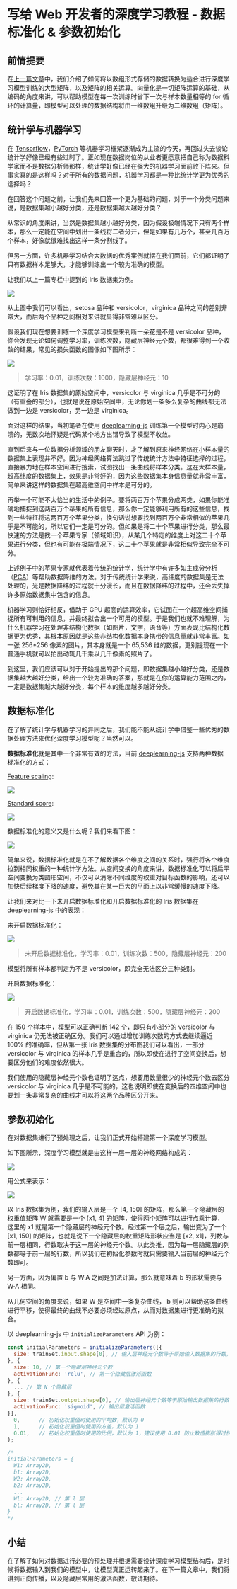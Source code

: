 # 写给 Web 开发者的深度学习教程 - 数据标准化 & 参数初始化
## 前情提要
在[上一篇文章](https://github.com/AlanWei/blog/issues/7)中，我们介绍了如何将以数组形式存储的数据转换为适合进行深度学习模型训练的大型矩阵，以及矩阵的相关运算。向量化是一切矩阵运算的基础，从编码的角度来讲，可以帮助模型在每一次训练时省下一次与样本数量相等的 for 循环的计算量，即模型可以处理的数据结构将由一维数组升级为二维数组（矩阵）。

## 统计学与机器学习
在 [Tensorflow](https://www.tensorflow.org/)，[PyTorch](http://pytorch.org/) 等机器学习框架逐渐成为主流的今天，再回过头去谈论统计学好像已经有些过时了。正如现在数据岗位的从业者更愿意把自己称为数据科学家而不是数据分析师那样，统计学好像已经在强大的机器学习面前败下阵来。但事实真的是这样吗？对于所有的数据问题，机器学习都是一种比统计学更为优秀的选择吗？

在回答这个问题之前，让我们先来回答一个更为基础的问题，对于一个分类问题来说，是数据集越小越好分类，还是数据集越大越好分类？

从常识的角度来讲，当然是数据集越小越好分类，因为假设极端情况下只有两个样本，那么一定能在空间中划出一条线将二者分开，但是如果有几万个，甚至几百万个样本，好像就很难找出这样一条分割线了。

但另一方面，许多机器学习结合大数据的优秀案例就摆在我们面前，它们都证明了只有数据样本足够大，才能够训练出一个较为准确的模型。

让我们以上一篇专栏中提到的 Iris 数据集为例。

![](./iris.jpg)

从上图中我们可以看出，setosa 品种和 versicolor，virginica 品种之间的差别非常大，而后两个品种之间相对来讲就显得非常难以区分。

假设我们现在想要训练一个深度学习模型来判断一朵花是不是 versicolor 品种，你会发现无论如何调整学习率，训练次数，隐藏层神经元个数，都很难得到一个收敛的结果，常见的损失函数的图像如下图所示：

![](./cost.jpg)

> 学习率：0.01，训练次数：1000，隐藏层神经元：10

这证明了在 Iris 数据集的原始空间中，versicolor 与 virginica 几乎是不可分的（有重叠的部分），也就是说在原始空间中，无论你划一条多么复杂的曲线都无法做到一边是 versicolor，另一边是 virginica。

面对这样的结果，当初笔者在使用 [deeplearning-js](http://www.deeplearning-js.com/) 训练第一个模型时内心是崩溃的，无数次地怀疑是代码某个地方出错导致了模型不收敛。

直到后来与一位数据分析领域的朋友聊天时，才了解到原来神经网络在小样本量的数据集上表现并不好。因为神经网络算法跳过了传统统计方法中特征选择的过程，直接暴力地在样本空间进行搜索，试图找出一条曲线将样本分类。这在大样本量，超高纬度的数据集上，效果是非常好的，因为这些数据集本身信息量就非常丰富，简单来讲这样的数据集在超高维空间中样本是可分的。

再举一个可能不太恰当的生活中的例子。要将两百万个苹果分成两类，如果你能准确地捕捉到这两百万个苹果的所有信息，那么你一定能够利用所有的这些信息，找到一些特征将这两百万个苹果分类，换句话说想要找到两百万个非常相似的苹果几乎是不可能的，所以它们一定是可分的。但如果是将二十个苹果进行分类，那么最快速的方法是找一个苹果专家（领域知识），从某几个特定的维度上对这二十个苹果进行分类，但也有可能在极端情况下，这二十个苹果就是非常相似导致完全不可分。

上述例子中的苹果专家就代表着传统的统计学，统计学中有许多如主成分分析（[PCA](https://en.wikipedia.org/wiki/Principal_component_analysis)）等帮助数据降维的方法。对于传统统计学来说，高纬度的数据集是无法处理的，光是数据降纬的过程就十分漫长，而且在数据降纬的过程中，还会丢失掉许多原始数据集中包含的信息。

机器学习则恰好相反，借助于 GPU 超高的运算效率，它试图在一个超高维空间捕捉所有可利用的信息，并最终拟合出一个可用的模型。于是我们也就不难理解，为什么机器学习在处理非结构化数据（如图片，文字，语音等）方面表现比结构化数据更为优秀，其根本原因就是这些非结构化数据本身携带的信息量就非常丰富。如一张 256*256 像素的图片，其本身就是一个 65,536 维的数据，更别提现在一个普通手机就可以拍出动辄几千乘以几千像素的照片了。

到这里，我们应该可以对于开始提出的那个问题，即数据集越小越好分类，还是数据集越大越好分类，给出一个较为准确的答案，那就是在你的运算能力范围之内，一定是数据集越大越好分类，每个样本的维度越多越好分类。

## 数据标准化
在了解了统计学与机器学习的异同之后，我们能不能从统计学中借鉴一些优秀的数据处理方法来优化深度学习模型呢？当然可以。

**数据标准化**就是其中一个非常有效的方法，目前 [deeplearning-js](http://www.deeplearning-js.com/) 支持两种数据标准化的方式：

[Feature scaling](https://github.com/AlanWei/deeplearning-js/blob/master/src/preprocess/normalization/minMaxNormalization.ts):

![](./equation1.svg)

[Standard score](https://github.com/AlanWei/deeplearning-js/blob/master/src/preprocess/normalization/zscore.ts):

![](./equation2.svg)

数据标准化的意义又是什么呢？我们来看下图：

![](./standard.jpg)

简单来说，数据标准化就是在不了解数据各个维度之间的关系时，强行将各个维度拉到相同权重的一种统计学方法。从空间变换的角度来讲，数据标准化可以将扁平空间变换为类圆形空间，不仅可以消除不同维度的权重对目标函数的影响，还可以加快后续梯度下降的速度，避免其在某一巨大的平面上以非常缓慢的速度下降。

让我们来对比一下未开启数据标准化和开启数据标准化的 Iris 数据集在 deeplearning-js 中的表现：

未开启数据标准化：

![](./cost2.jpg)

> 未开启数据标准化，学习率：0.01，训练次数：500，隐藏层神经元：200

模型将所有样本都判定为不是 versicolor，即完全无法区分三种类别。

开启数据标准化：

![](./cost3.jpg)

> 开启数据标准化，学习率：0.01，训练次数：500，隐藏层神经元：200

在 150 个样本中，模型可以正确判断 142 个，即只有小部分的 versicolor 与 virginica 仍无法被正确区分。我们可以通过增加训练次数的方式去继续逼近 100% 的准确率，但从第一张 Iris 数据集的分布图我们可以看出，一部分 versicolor 与 virginica 的样本几乎是重合的，所以即使在进行了空间变换后，想要区分他们的难度依然很大。

我们使用的隐藏层神经元个数也证明了这点，想要用数量很少的神经元个数去区分 versicolor 与 virginica 几乎是不可能的，这也说明即使在变换后的四维空间中也要划一条非常复杂的曲线才可以将这两个品种区分开来。

## 参数初始化
在对数据集进行了预处理之后，让我们正式开始搭建第一个深度学习模型。

如下图所示，深度学习模型就是由这样一层一层的神经网络构成的：

![](./nn.jpg)

用公式来表示：

![](./equation4.svg)

以 Iris 数据集为例，我们的输入层是一个 [4, 150] 的矩阵，那么第一个隐藏层的权重值矩阵 W 就需要是一个 [x1, 4] 的矩阵，使得两个矩阵可以进行点乘计算，这里的 x1 就是第一个隐藏层的神经元个数。经过第一个层之后，输出变为了一个 [x1, 150] 的矩阵，也就是说下一个隐藏层的权重矩阵形状应当是 [x2, x1]，列数与前一层相同，行数取决于这一层的神经元个数。以此类推，因为每一层隐藏层的列数都等于前一层的行数，所以我们在初始化参数时就只需要输入当前层的神经元个数即可。

另一方面，因为偏置 b 与 W·A 之间是加法计算，那么就意味着 b  的形状需要与 W·A 相同。

从几何空间的角度来说，如果 W 是空间中一条复杂曲线， b 则可以帮助这条曲线进行平移，使得最终的曲线不必要必须经过原点，从而对数据集进行更准确的拟合。

以 deeplearning-js 中 `initializeParameters` API 为例：

```javascript
const initialParameters = initializeParameters([{
  size: trainSet.input.shape[0], // 输入层神经元个数等于原始输入数据集的行数，即输入数据维度数
}, {
  size: 10, // 第一个隐藏层神经元个数
  activationFunc: 'relu', // 第一个隐藏层激活函数
}, {
  ... // 第 N 个隐藏层
}, {
  size: trainSet.output.shape[0], // 输出层神经元个数等于原始输出数据集的行数，即输出数据维度数
  activationFunc: 'sigmoid', // 输出层激活函数
}],
  0,      // 初始化权重值时使用的平均数，默认为 0
  1,      // 初始化权重值时使用的方差，默认为 1
  0.01,   // 初始化权重值时使用的比例，默认为 1，建议使用 0.01 防止数值膨胀得过快
);

/*
initialParameters = {
  W1: Array2D,
  b1: Array2D,
  W2: Array2D,
  b2: Array2D,
  ...
  Wl: Array2D, // 第 l 层
  bl: Array2D, // 第 l 层
}
*/
```

## 小结
在了解了如何对数据进行必要的预处理并根据需要设计深度学习模型结构后，是时候将数据输入到我们的模型中，让模型真正运转起来了。在下一篇文章中，我们将讲到正向传播，以及隐藏层常用的激活函数，敬请期待。